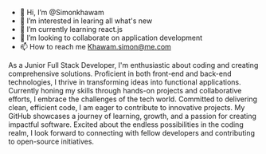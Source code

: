- 👋 Hi, I’m @Simonkhawam
- 👀 I’m interested in learing all what's new
- 🌱 I’m currently learning react.js
- 💞️ I’m looking to collaborate on application development
- 📫 How to reach me Khawam.simon@me.com

<!---
Simonkhawam/Simonkhawam is a ✨ special ✨ repository because its `README.md` (this file) appears on your GitHub profile.
You can click the Preview link to take a look at your changes.
--->
As a Junior Full Stack Developer, I'm enthusiastic about coding and creating comprehensive solutions. Proficient in both front-end and back-end technologies, I thrive in transforming ideas into functional applications. Currently honing my skills through hands-on projects and collaborative efforts, I embrace the challenges of the tech world. Committed to delivering clean, efficient code, I am eager to contribute to innovative projects. My GitHub showcases a journey of learning, growth, and a passion for creating impactful software. Excited about the endless possibilities in the coding realm, I look forward to connecting with fellow developers and contributing to open-source initiatives.
